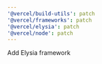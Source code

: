 ```yaml
---
'@vercel/build-utils': patch
'@vercel/frameworks': patch
'@vercel/elysia': patch
'@vercel/node': patch
---
```


Add Elysia framework

